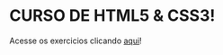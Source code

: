 # CURSO DE HTML5 & CSS3!

Acesse os exercicios clicando <a href="https://felipemarquess.github.io/curso-em-video---HTML5-CSS3/" target="_blank" rel="next">aqui</a>!